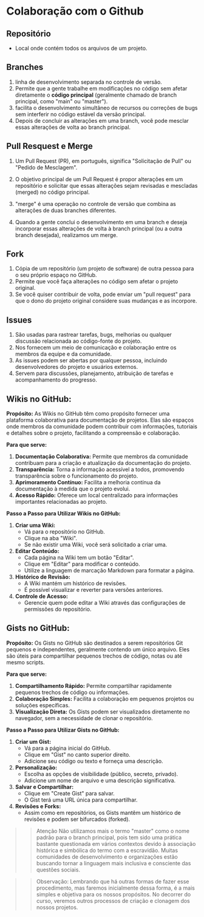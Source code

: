 # Colaboração com o Github
 
 
## Repositório

- Local onde contém todos os arquivos de um projeto. 
## Branches

1. linha de desenvolvimento separada no controle de versão. 
2. Permite que a gente trabalhe em modificações no código sem afetar diretamente o **código principal** (geralmente chamado de branch principal, como "main" ou "master"). 
3. facilita o desenvolvimento simultâneo de recursos ou correções de bugs sem interferir no código estável da versão principal. 
 4. Depois de concluir as alterações em uma branch, você pode mesclar essas alterações de volta ao branch principal.

## Pull Resquest e Merge

1. Um Pull Request (PR), em português, significa "Solicitação de Pull" ou "Pedido de Mesclagem". 
2. O objetivo principal de um Pull Request é propor alterações em um repositório e solicitar que essas alterações sejam revisadas e mescladas (merged) no código principal.

1. "merge" é uma operação no controle de versão que combina as alterações de duas branches diferentes. 
2. Quando a gente conclui o desenvolvimento em uma branch e deseja incorporar essas alterações de volta à branch principal (ou a outra branch desejada), realizamos um merge.

## Fork

1. Cópia de um repositório (um projeto de software) de outra pessoa para o seu próprio espaço no GitHub. 
2. Permite que você faça alterações no código sem afetar o projeto original. 
3. Se você quiser contribuir de volta, pode enviar um "pull request" para que o dono do projeto original considere suas mudanças e as incorpore.

## Issues

1. São usadas para rastrear tarefas, bugs, melhorias ou qualquer discussão relacionada ao código-fonte do projeto.
2. Nos fornecem um meio de comunicação e colaboração entre os membros da equipe e da comunidade. 
3. As issues podem ser abertas por qualquer pessoa, incluindo desenvolvedores do projeto e usuários externos. 
4. Servem para discussões, planejamento, atribuição de tarefas e acompanhamento do progresso.

## **Wikis no GitHub:**

**Propósito:** As Wikis no GitHub têm como propósito fornecer uma plataforma colaborativa para documentação de projetos. Elas são espaços onde membros da comunidade podem contribuir com informações, tutoriais e detalhes sobre o projeto, facilitando a compreensão e colaboração.

**Para que serve:**
1. **Documentação Colaborativa:** Permite que membros da comunidade contribuam para a criação e atualização da documentação do projeto.
2. **Transparência:** Torna a informação acessível a todos, promovendo transparência sobre o funcionamento do projeto.
3. **Aprimoramento Contínuo:** Facilita a melhoria contínua da documentação à medida que o projeto evolui.
4. **Acesso Rápido:** Oferece um local centralizado para informações importantes relacionadas ao projeto.

**Passo a Passo para Utilizar Wikis no GitHub:**
1. **Criar uma Wiki:**
    - Vá para o repositório no GitHub.  
    - Clique na aba "Wiki".   
    - Se não existir uma Wiki, você será solicitado a criar uma.   
2. **Editar Conteúdo:**
    - Cada página na Wiki tem um botão "Editar".    
    - Clique em "Editar" para modificar o conteúdo.    
    - Utilize a linguagem de marcação Markdown para formatar a página.  
3. **Histórico de Revisão:**
    - A Wiki mantém um histórico de revisões.  
    - É possível visualizar e reverter para versões anteriores.
4. **Controle de Acesso:**
    - Gerencie quem pode editar a Wiki através das configurações de permissões do repositório.
## **Gists no GitHub:**

**Propósito:** Os Gists no GitHub são destinados a serem repositórios Git pequenos e independentes, geralmente contendo um único arquivo. Eles são úteis para compartilhar pequenos trechos de código, notas ou até mesmo scripts.

**Para que serve:**
1. **Compartilhamento Rápido:** Permite compartilhar rapidamente pequenos trechos de código ou informações.
2. **Colaboração Simples:** Facilita a colaboração em pequenos projetos ou soluções específicas.
3. **Visualização Direta:** Os Gists podem ser visualizados diretamente no navegador, sem a necessidade de clonar o repositório.

**Passo a Passo para Utilizar Gists no GitHub:**
1. **Criar um Gist:**
    - Vá para a página inicial do GitHub.    
    - Clique em "Gist" no canto superior direito.    
    - Adicione seu código ou texto e forneça uma descrição.    
2. **Personalização:**
    - Escolha as opções de visibilidade (público, secreto, privado).   
    - Adicione um nome de arquivo e uma descrição significativa.   
3. **Salvar e Compartilhar:**
    - Clique em "Create Gist" para salvar.    
    - O Gist terá uma URL única para compartilhar.  
4. **Revisões e Forks:**
    - Assim como em repositórios, os Gists mantêm um histórico de revisões e podem ser bifurcados (forked).    

>> Atenção
Não utilizamos mais o termo "master" como o nome padrão para o branch principal, pois tem sido uma prática bastante questionada em vários contextos devido à associação histórica e simbólica do termo com a escravidão. Muitas comunidades de desenvolvimento e organizações estão buscando tornar a linguagem mais inclusiva e consciente das questões sociais.


>> Observação:
Lembrando que há outras formas de fazer esse procedimento, mas faremos inicialmente dessa forma, é a mais simples e objetiva para os nossos propósitos. No decorrer do curso, veremos outros processos de criação e clonagem dos nossos projetos.